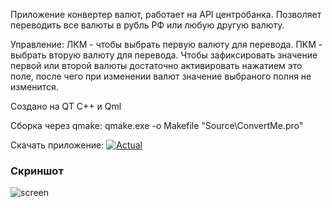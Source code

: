 Приложение конвертер валют, работает на API центробанка. Позволяет переводить все валюты в рубль РФ или любую другую валюту.

Управление: ЛКМ - чтобы выбрать первую валюту для перевода. ПКМ - выбрать вторую валюту для перевода. Чтобы зафиксировать значение первой или второй валюты достаточно активировать нажатием это поле, после чего при изменении валют значение выбраного полня не изменится.

Создано на QT С++ и Qml

Сборка через qmake: qmake.exe -o Makefile "Source\ConvertMe.pro"

Скачать приложение: [![Actual](https://img.shields.io/badge/Release-1.0-green)](https://github.com/AntKerf/Examples/releases/tag/v1.0)
### Скриншот
![screen](https://i.ibb.co/7KDgy68/image.png)
